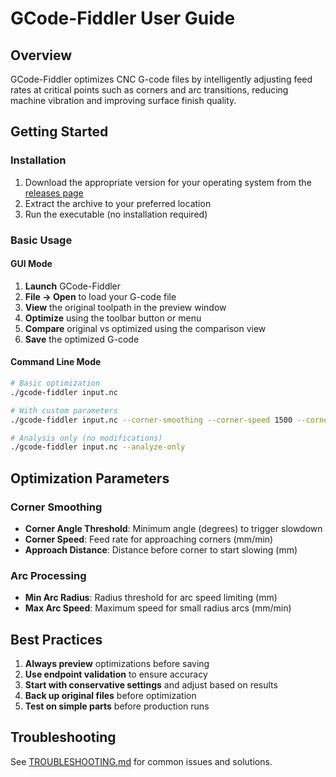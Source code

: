# GCode-Fiddler User Guide

## Overview

GCode-Fiddler optimizes CNC G-code files by intelligently adjusting feed rates at critical points such as corners and arc transitions, reducing machine vibration and improving surface finish quality.

## Getting Started

### Installation

1. Download the appropriate version for your operating system from the [releases page](https://github.com/3DTek-xyz/GCode-Fiddler-Releases/releases)
2. Extract the archive to your preferred location
3. Run the executable (no installation required)

### Basic Usage

#### GUI Mode

1. **Launch** GCode-Fiddler
2. **File → Open** to load your G-code file
3. **View** the original toolpath in the preview window
4. **Optimize** using the toolbar button or menu
5. **Compare** original vs optimized using the comparison view
6. **Save** the optimized G-code

#### Command Line Mode

```bash
# Basic optimization
./gcode-fiddler input.nc

# With custom parameters
./gcode-fiddler input.nc --corner-smoothing --corner-speed 1500 --corner-angle 25

# Analysis only (no modifications)
./gcode-fiddler input.nc --analyze-only
```

## Optimization Parameters

### Corner Smoothing
- **Corner Angle Threshold**: Minimum angle (degrees) to trigger slowdown
- **Corner Speed**: Feed rate for approaching corners (mm/min)
- **Approach Distance**: Distance before corner to start slowing (mm)

### Arc Processing
- **Min Arc Radius**: Radius threshold for arc speed limiting (mm)
- **Max Arc Speed**: Maximum speed for small radius arcs (mm/min)

## Best Practices

1. **Always preview** optimizations before saving
2. **Use endpoint validation** to ensure accuracy
3. **Start with conservative settings** and adjust based on results
4. **Back up original files** before optimization
5. **Test on simple parts** before production runs

## Troubleshooting

See [TROUBLESHOOTING.md](TROUBLESHOOTING.md) for common issues and solutions.
